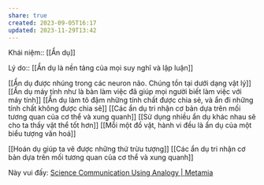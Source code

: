 ```yaml
---
share: true
created: 2023-09-05T16:17
updated: 2023-11-29T13:42
---
```

Khái niệm:: [[Ẩn dụ]]

Lý do:: [[Ẩn dụ là nền tảng của mọi suy nghĩ và lập luận]]

[[Ẩn dụ được nhúng trong các neuron não. Chúng tồn tại dưới dạng vật lý]]
[[Ẩn dụ máy tính như là bàn làm việc đã giúp mọi người biết làm việc với máy tính]]
[[Ẩn dụ làm tô đậm những tính chất được chia sẻ, và ẩn đi những tính chất không được chia sẻ]]
[[Các ẩn dụ tri nhận cơ bản dựa trên mối tương quan của cơ thể và xung quanh]]
[[Sử dụng nhiều ẩn dụ khác nhau sẽ cho ta thấy vật thể tốt hơn]]
[[Mỗi một đồ vật, hành vi đều là ẩn dụ của một biểu tượng văn hoá]]

[[Hoán dụ giúp ta vẽ được những thứ trừu tượng]]
[[Các ẩn dụ tri nhận cơ bản dựa trên mối tương quan của cơ thể và xung quanh]] 

Này vui đấy: [Science Communication Using Analogy | Metamia](http://www.metamia.com/)